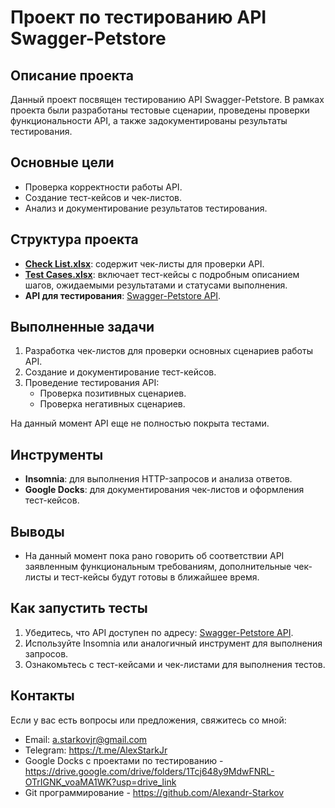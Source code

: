 # Проект по тестированию API Swagger-Petstore

## Описание проекта
Данный проект посвящен тестированию API Swagger-Petstore. В рамках проекта были разработаны тестовые сценарии, проведены проверки функциональности API, а также задокументированы результаты тестирования.

## Основные цели
- Проверка корректности работы API.
- Создание тест-кейсов и чек-листов.
- Анализ и документирование результатов тестирования.

## Структура проекта
- **[Check List.xlsx](./check%20list.xlsx)**: содержит чек-листы для проверки API.
- **[Test Cases.xlsx](./Test%20Cases.xlsx)**: включает тест-кейсы с подробным описанием шагов, ожидаемыми результатами и статусами выполнения.
- **API для тестирования**: [Swagger-Petstore API](https://petstore.swagger.io/#/).

## Выполненные задачи
1. Разработка чек-листов для проверки основных сценариев работы API.
2. Создание и документирование тест-кейсов.
3. Проведение тестирования API:
   - Проверка позитивных сценариев.
   - Проверка негативных сценариев.

На данный момент API еще не полностью покрыта тестами.  

## Инструменты
- **Insomnia**: для выполнения HTTP-запросов и анализа ответов.
- **Google Docks**: для документирования чек-листов и оформления тест-кейсов.  

## Выводы
- На данный момент пока рано говорить об соответствии API заявленным функциональным требованиям, дополнительные чек-листы и тест-кейсы будут готовы в ближайшее время.  

## Как запустить тесты
1. Убедитесь, что API доступен по адресу: [Swagger-Petstore API](https://petstore.swagger.io/#/).
2. Используйте Insomnia или аналогичный инструмент для выполнения запросов.
3. Ознакомьтесь с тест-кейсами и чек-листами для выполнения тестов.

## Контакты
Если у вас есть вопросы или предложения, свяжитесь со мной:  
- Email: [a.starkovjr@gmail.com](mailto:a.starkov@gmail.com)
- Telegram: https://t.me/AlexStarkJr
- Google Docks с проектами по тестированию - https://drive.google.com/drive/folders/1Tcj648y9MdwFNRL-OTrIGNK_voaMA1WK?usp=drive_link  
- Git программирование - https://github.com/Alexandr-Starkov  